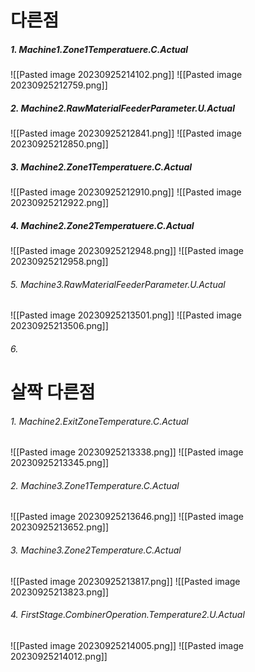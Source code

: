 # 다른점





##### 1. Machine1.Zone1Temperatuere.C.Actual 
![[Pasted image 20230925214102.png]]
![[Pasted image 20230925212759.png]]
##### 2. Machine2.RawMaterialFeederParameter.U.Actual
![[Pasted image 20230925212841.png]]
![[Pasted image 20230925212850.png]]
##### 3. Machine2.Zone1Temperatuere.C.Actual 
![[Pasted image 20230925212910.png]]
![[Pasted image 20230925212922.png]]

##### 4. Machine2.Zone2Temperatuere.C.Actual 
![[Pasted image 20230925212948.png]]
![[Pasted image 20230925212958.png]]
###### 5. Machine3.RawMaterialFeederParameter.U.Actual
![[Pasted image 20230925213501.png]]
![[Pasted image 20230925213506.png]]

###### 6. 



# 살짝 다른점
###### 1. Machine2.ExitZoneTemperature.C.Actual
![[Pasted image 20230925213338.png]]
![[Pasted image 20230925213345.png]]

###### 2. Machine3.Zone1Temperature.C.Actual
![[Pasted image 20230925213646.png]]
![[Pasted image 20230925213652.png]]


###### 3. Machine3.Zone2Temperature.C.Actual

![[Pasted image 20230925213817.png]]
![[Pasted image 20230925213823.png]]

###### 4. FirstStage.CombinerOperation.Temperature2.U.Actual
![[Pasted image 20230925214005.png]]
![[Pasted image 20230925214012.png]]




